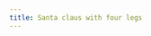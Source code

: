 ```yaml
---
title: Santa claus with four legs
---
```

<figure>
<img src="/img/emil-drawing/IMG_0234D.jpg" alt="">
</figure>